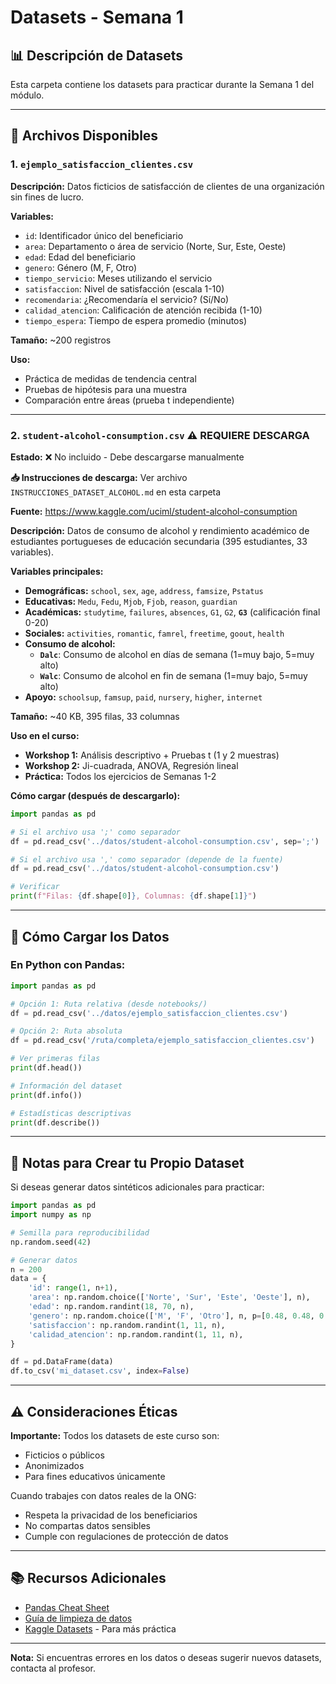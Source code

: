 # Datasets - Semana 1

## 📊 Descripción de Datasets

Esta carpeta contiene los datasets para practicar durante la Semana 1 del módulo.

---

## 📁 Archivos Disponibles

### 1. `ejemplo_satisfaccion_clientes.csv`

**Descripción:** Datos ficticios de satisfacción de clientes de una organización sin fines de lucro.

**Variables:**
- `id`: Identificador único del beneficiario
- `area`: Departamento o área de servicio (Norte, Sur, Este, Oeste)
- `edad`: Edad del beneficiario
- `genero`: Género (M, F, Otro)
- `tiempo_servicio`: Meses utilizando el servicio
- `satisfaccion`: Nivel de satisfacción (escala 1-10)
- `recomendaria`: ¿Recomendaría el servicio? (Sí/No)
- `calidad_atencion`: Calificación de atención recibida (1-10)
- `tiempo_espera`: Tiempo de espera promedio (minutos)

**Tamaño:** ~200 registros

**Uso:**
- Práctica de medidas de tendencia central
- Pruebas de hipótesis para una muestra
- Comparación entre áreas (prueba t independiente)

---

### 2. `student-alcohol-consumption.csv` ⚠️ **REQUIERE DESCARGA**

**Estado:** ❌ No incluido - Debe descargarse manualmente

**📥 Instrucciones de descarga:** Ver archivo `INSTRUCCIONES_DATASET_ALCOHOL.md` en esta carpeta

**Fuente:** https://www.kaggle.com/uciml/student-alcohol-consumption

**Descripción:** Datos de consumo de alcohol y rendimiento académico de estudiantes portugueses de educación secundaria (395 estudiantes, 33 variables).

**Variables principales:**
- **Demográficas:** `school`, `sex`, `age`, `address`, `famsize`, `Pstatus`
- **Educativas:** `Medu`, `Fedu`, `Mjob`, `Fjob`, `reason`, `guardian`
- **Académicas:** `studytime`, `failures`, `absences`, `G1`, `G2`, **`G3`** (calificación final 0-20)
- **Sociales:** `activities`, `romantic`, `famrel`, `freetime`, `goout`, `health`
- **Consumo de alcohol:**
  - **`Dalc`**: Consumo de alcohol en días de semana (1=muy bajo, 5=muy alto)
  - **`Walc`**: Consumo de alcohol en fin de semana (1=muy bajo, 5=muy alto)
- **Apoyo:** `schoolsup`, `famsup`, `paid`, `nursery`, `higher`, `internet`

**Tamaño:** ~40 KB, 395 filas, 33 columnas

**Uso en el curso:**
- **Workshop 1:** Análisis descriptivo + Pruebas t (1 y 2 muestras)
- **Workshop 2:** Ji-cuadrada, ANOVA, Regresión lineal
- **Práctica:** Todos los ejercicios de Semanas 1-2

**Cómo cargar (después de descargarlo):**
```python
import pandas as pd

# Si el archivo usa ';' como separador
df = pd.read_csv('../datos/student-alcohol-consumption.csv', sep=';')

# Si el archivo usa ',' como separador (depende de la fuente)
df = pd.read_csv('../datos/student-alcohol-consumption.csv')

# Verificar
print(f"Filas: {df.shape[0]}, Columnas: {df.shape[1]}")
```

---

## 🔧 Cómo Cargar los Datos

### En Python con Pandas:

```python
import pandas as pd

# Opción 1: Ruta relativa (desde notebooks/)
df = pd.read_csv('../datos/ejemplo_satisfaccion_clientes.csv')

# Opción 2: Ruta absoluta
df = pd.read_csv('/ruta/completa/ejemplo_satisfaccion_clientes.csv')

# Ver primeras filas
print(df.head())

# Información del dataset
print(df.info())

# Estadísticas descriptivas
print(df.describe())
```

---

## 📝 Notas para Crear tu Propio Dataset

Si deseas generar datos sintéticos adicionales para practicar:

```python
import pandas as pd
import numpy as np

# Semilla para reproducibilidad
np.random.seed(42)

# Generar datos
n = 200
data = {
    'id': range(1, n+1),
    'area': np.random.choice(['Norte', 'Sur', 'Este', 'Oeste'], n),
    'edad': np.random.randint(18, 70, n),
    'genero': np.random.choice(['M', 'F', 'Otro'], n, p=[0.48, 0.48, 0.04]),
    'satisfaccion': np.random.randint(1, 11, n),
    'calidad_atencion': np.random.randint(1, 11, n),
}

df = pd.DataFrame(data)
df.to_csv('mi_dataset.csv', index=False)
```

---

## ⚠️ Consideraciones Éticas

**Importante:** Todos los datasets de este curso son:
- Ficticios o públicos
- Anonimizados
- Para fines educativos únicamente

Cuando trabajes con datos reales de la ONG:
- Respeta la privacidad de los beneficiarios
- No compartas datos sensibles
- Cumple con regulaciones de protección de datos

---

## 📚 Recursos Adicionales

- [Pandas Cheat Sheet](../../recursos/cheat_sheet_pandas.pdf)
- [Guía de limpieza de datos](../../recursos/guia_limpieza_datos.md)
- [Kaggle Datasets](https://www.kaggle.com/datasets) - Para más práctica

---

**Nota:** Si encuentras errores en los datos o deseas sugerir nuevos datasets, contacta al profesor.
